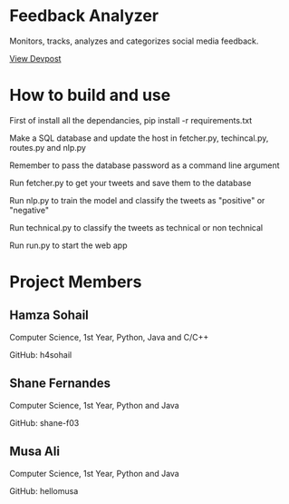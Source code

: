 # Feedback Analyzer
Monitors, tracks, analyzes and categorizes social media feedback.

[View Devpost](https://devpost.com/software/feedback-analyzer-3cnrp1)
# How to build and use

First of install all the dependancies, pip install -r requirements.txt

Make a SQL database and update the host in fetcher.py, techincal.py, routes.py and nlp.py

Remember to pass the database password as a command line argument

Run fetcher.py to get your tweets and save them to the database

Run nlp.py to train the model and classify the tweets as "positive" or "negative"

Run technical.py to classify the tweets as technical or non technical

Run run.py to start the web app

# Project Members

## Hamza Sohail
Computer Science, 1st Year, Python, Java and C/C++

GitHub: h4sohail

## Shane Fernandes

Computer Science, 1st Year, Python and Java

GitHub: shane-f03

## Musa Ali

Computer Science, 1st Year, Python and Java

GitHub: hellomusa
